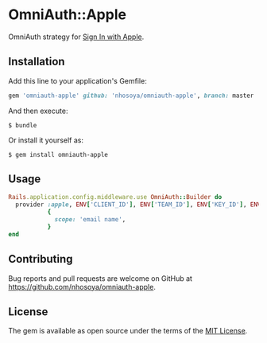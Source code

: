 # OmniAuth::Apple

OmniAuth strategy for [Sign In with Apple](https://developer.apple.com/sign-in-with-apple/).

## Installation

Add this line to your application's Gemfile:

```ruby
gem 'omniauth-apple' github: 'nhosoya/omniauth-apple', branch: master
```

And then execute:

    $ bundle

Or install it yourself as:

    $ gem install omniauth-apple

## Usage

```ruby
Rails.application.config.middleware.use OmniAuth::Builder do
  provider :apple, ENV['CLIENT_ID'], ENV['TEAM_ID'], ENV['KEY_ID'], ENV['PRIVATE_KEY'],
           {
             scope: 'email name',
           }
end
```

## Contributing

Bug reports and pull requests are welcome on GitHub at https://github.com/nhosoya/omniauth-apple.

## License

The gem is available as open source under the terms of the [MIT License](https://opensource.org/licenses/MIT).
